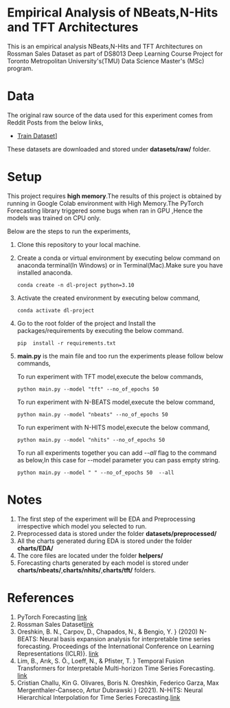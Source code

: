 # Empirical Analysis of NBeats,N-Hits and TFT Architectures

This is an empirical analysis NBeats,N-Hits and TFT Architectures on Rossman Sales Dataset as part of DS8013 Deep Learning Course Project for Toronto Metropolitan University's(TMU) Data Science Master's (MSc) program.


# Data

The original raw source of the data used for this experiment comes from Reddit Posts from the below links,

* [Train Dataset]([[https://openaipublic.blob.core.windows.net/summarize-from-feedback/datasets/tldr_3_filtered/train.jsonl](https://www.kaggle.com/competitions/rossmann-store-sales/data))]

These datasets are downloaded and stored under **datasets/raw/** folder.

# Setup

This project requires **high memory**.The results of this project is obtained by running in Google Colab environment with High Memory.The PyTorch Forecasting library triggered some bugs when ran in GPU ,Hence the models was trained on CPU only.

Below are the steps to run the experiments,

1. Clone this repository to your local machine.
2. Create a conda or virtual environment by executing below command on anaconda terminal(In Windows) or in Terminal(Mac).Make sure you have installed anaconda.
   ```
   conda create -n dl-project python=3.10
   ```
3. Activate the created environment by executing below command,
   ```
   conda activate dl-project
   ```
4. Go to the root folder of the project and Install the packages/requirements by executing the below command.
   ```
   pip  install -r requirements.txt
   ```
5. **main.py** is the main file and too run the experiments please follow below commands,
   
   To run experiment with TFT model,execute the below commands,
   ```
   python main.py --model "tft" --no_of_epochs 50  
   ```
   To run experiment with N-BEATS model,execute the below command,
   ```
   python main.py --model "nbeats" --no_of_epochs 50  
   ```
   To run experiment with N-HITS model,execute the below command,
   ```
   python main.py --model "nhits" --no_of_epochs 50  
   ```
   To run all experiments together you can add *--all* flag to the command as below,In this case for --model parameter you can pass empty string.
   ```
   python main.py --model " " --no_of_epochs 50  --all
   ```

# Notes
1. The first step of the experiment will be EDA and Preprocessing irrespective which model you selected to run.
2. Preprocessed data is stored under the folder **datasets/preprocessed/**
3. All the charts generated during EDA is stored under the folder **charts/EDA/**
4. The core files are located under the folder **helpers/**
5. Forecasting charts generated by each model is stored under **charts/nbeats/**,**charts/nhits/**,**charts/tft/** folders.

# References

1. PyTorch Forecasting [link](https://pytorch-forecasting.readthedocs.io/en/stable/index.html)
2. Rossman Sales Dataset[link](https://www.kaggle.com/competitions/rossmann-store-sales/data)
3. Oreshkin, B. N., Carpov, D., Chapados, N., \& Bengio, Y.  } (2020) N-BEATS: Neural basis expansion analysis for interpretable time series forecasting. Proceedings of the International Conference on Learning Representations (ICLR)}.  [link](https://arxiv.org/abs/1905.10437)
4. Lim, B., Arık, S. Ö., Loeff, N., \& Pfister, T.  } Temporal Fusion Transformers for Interpretable Multi-horizon Time Series Forecasting. [link](https://arxiv.org/abs/1912.09363)
5. Cristian Challu, Kin G. Olivares, Boris N. Oreshkin, Federico Garza, Max Mergenthaler-Canseco, Artur Dubrawski } (2021). N-HiTS: Neural Hierarchical Interpolation for Time Series Forecasting.[link](https://arxiv.org/abs/2201.12886)

